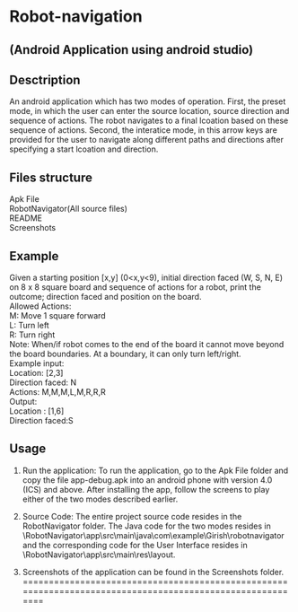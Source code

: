 # Robot-navigation
## (Android Application using android studio)

## Desctription
An android application which has two modes of operation. First, the preset mode, in which
the user can enter the source location, source direction and sequence of actions. The robot navigates
to a final lcoation based on these sequence of actions. Second, the interatice mode, in this arrow keys
are provided for the user to navigate along different paths and directions after specifying a start 
lcoation and direction.  

## Files structure
Apk File  
RobotNavigator(All source files)  
README  
Screenshots  


## Example
Given a starting position [x,y] (0<x,y<9), initial direction faced (W, S, N, E) on 8 x 8 
square board and sequence of actions for a robot, print the outcome; direction faced and position on
the board.  
Allowed Actions:   
M: Move 1 square forward  
L: Turn left  
R: Turn right  
Note: When/if robot comes to the end of the board it cannot move beyond the board boundaries. At a
boundary, it can only turn left/right.  
Example input:  
Location: [2,3]  
Direction faced: N  
Actions: M,M,M,L,M,R,R,R  
Output:  
Location : [1,6]  
Direction faced:S  

## Usage
1. Run the application: To run the application, go to the Apk File folder and copy the file app-debug.apk
into an android phone with version 4.0 (ICS) and above. After installing the app, follow the screens
to play either of the two modes described earlier.  

2. Source Code: The entire project source code resides in the RobotNavigator folder. The Java code for 
the two modes resides in \RobotNavigator\app\src\main\java\com\example\Girish\robotnavigator and the 
corresponding code for the User Interface resides in \RobotNavigator\app\src\main\res\layout.  

3. Screenshots of the application can be found in the Screenshots folder.  
==========================================================================================================
